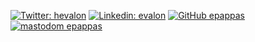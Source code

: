 [![Twitter: hevalon](https://img.shields.io/twitter/follow/hevalon?style=social)](https://twitter.com/hevalon)
[![Linkedin: evalon](https://img.shields.io/badge/-evalon-blue?style=flat-square&logo=Linkedin&logoColor=white&link=https://www.linkedin.com/in/evalon/)](https://www.linkedin.com/in/evalon/)
[![GitHub epappas](https://img.shields.io/github/followers/epappas?label=follow&style=social)](https://github.com/epappas)
[![mastodom epappas](https://img.shields.io/mastodon/follow/109533951045042221?domain=https%3A%2F%2Fsigmoid.social&style=social)](https://sigmoid.social/@epappas)
